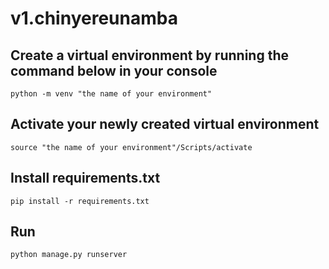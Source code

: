 # v1.chinyereunamba

## Create a virtual environment by running the command below in your console
`python -m venv "the name of your environment"`

## Activate your newly created virtual environment 
`source "the name of your environment"/Scripts/activate`

## Install requirements.txt
`pip install -r requirements.txt`

## Run
`python manage.py runserver`
